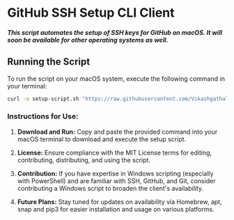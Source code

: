 # GitHub SSH Setup CLI Client

##### This script automates the setup of SSH keys for GitHub on macOS. It will soon be available for other operating systems as well.

## Running the Script

To run the script on your macOS system, execute the following command in your terminal:

```bash
curl -o setup-script.sh "https://raw.githubusercontent.com/Vikashgathala/git-ssh-cli-client/main/setup-script.sh" && sh setup-script.sh
```

### Instructions for Use:

1. **Download and Run:**
   Copy and paste the provided command into your macOS terminal to download and execute the setup script.

2. **License:**
   Ensure compliance with the MIT License terms for editing, contributing, distributing, and using the script.

3. **Contribution:**
   If you have expertise in Windows scripting (especially with PowerShell) and are familiar with SSH, GitHub, and Git, consider contributing a Windows script to broaden the client's availability.

4. **Future Plans:**
   Stay tuned for updates on availability via Homebrew, apt, snap and pip3 for easier installation and usage on various platforms.
